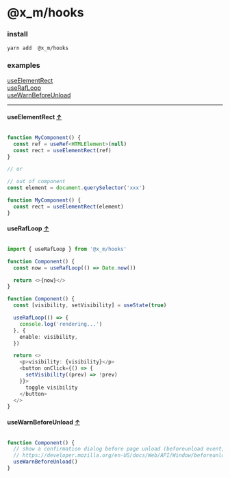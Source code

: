 # @x_m/hooks

### install
```
yarn add  @x_m/hooks
```

### examples

[useElementRect](#useElementRect)    
[useRafLoop](#useRafLoop)    
[useWarnBeforeUnload](#useWarnBeforeUnload)    

---

#### useElementRect [_↑_](#examples)

``` typescript

function MyComponent() {
  const ref = useRef<HTMLElement>(null)
  const rect = useElementRect(ref)
}

// or

// out of component
const element = document.querySelector('xxx')

function MyComponent() {
  const rect = useElementRect(element)
}

```

#### useRafLoop [_↑_](#examples)

``` typescript react

import { useRafLoop } from '@x_m/hooks'

function Component() {
  const now = useRafLoop(() => Date.now())

  return <>{now}</>
}

function Component() {
  const [visibility, setVisibility] = useState(true)

  useRafLoop(() => {
    console.log('rendering...')
  }, {
    enable: visibility,
  })

  return <>
    <p>visibility: {visibility}</p>
    <button onClick={() => {
      setVisibility((prev) => !prev)
    }}>
      toggle visibility
    </button>
  </>
}

```

#### useWarnBeforeUnload [_↑_](#examples)

``` typescript

function Component() {
  // show a confirmation dialog before page unload (beforeunload event, NOT component unload)
  // https://developer.mozilla.org/en-US/docs/Web/API/Window/beforeunload_event
  useWarnBeforeUnload()
}

```
